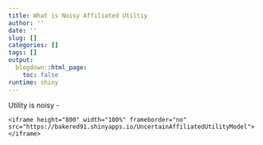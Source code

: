 ```yaml
---
title: What is Noisy Affiliated Utiltiy
author: ''
date: ''
slug: []
categories: []
tags: []
output:
  blogdown::html_page:
    toc: false
runtime: shiny
---
```


Utility is noisy - 

```
<iframe height="800" width="100%" frameborder="no" src="https://bakered91.shinyapps.io/UncertainAffiliatedUtilityModel"> </iframe>
```
